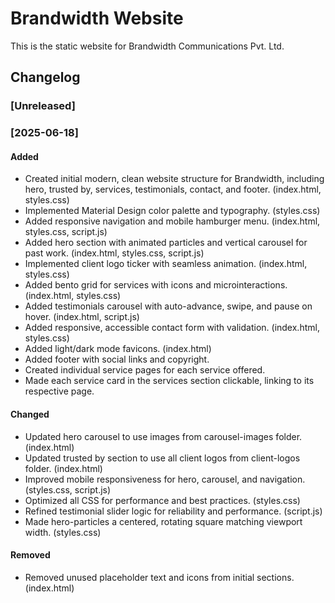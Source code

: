 # Brandwidth Website

This is the static website for Brandwidth Communications Pvt. Ltd.

## Changelog

### [Unreleased]

### [2025-06-18]
#### Added
- Created initial modern, clean website structure for Brandwidth, including hero, trusted by, services, testimonials, contact, and footer. (index.html, styles.css)
- Implemented Material Design color palette and typography. (styles.css)
- Added responsive navigation and mobile hamburger menu. (index.html, styles.css, script.js)
- Added hero section with animated particles and vertical carousel for past work. (index.html, styles.css, script.js)
- Implemented client logo ticker with seamless animation. (index.html, styles.css)
- Added bento grid for services with icons and microinteractions. (index.html, styles.css)
- Added testimonials carousel with auto-advance, swipe, and pause on hover. (index.html, script.js)
- Added responsive, accessible contact form with validation. (index.html, styles.css)
- Added light/dark mode favicons. (index.html)
- Added footer with social links and copyright.
- Created individual service pages for each service offered.
- Made each service card in the services section clickable, linking to its respective page.

#### Changed
- Updated hero carousel to use images from carousel-images folder. (index.html)
- Updated trusted by section to use all client logos from client-logos folder. (index.html)
- Improved mobile responsiveness for hero, carousel, and navigation. (styles.css, script.js)
- Optimized all CSS for performance and best practices. (styles.css)
- Refined testimonial slider logic for reliability and performance. (script.js)
- Made hero-particles a centered, rotating square matching viewport width. (styles.css)

#### Removed
- Removed unused placeholder text and icons from initial sections. (index.html) 